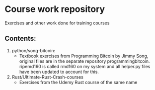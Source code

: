# Course work repository
Exercises and other work done for training courses

## Contents:

1.  python/song-bitcoin:
    - Textbook exercises from Programming Bitcoin by Jimmy Song, original files are in the separate repository programmingbitcoin.  ripemd160 is called rmd160 on my system and all helper.py files have been updated to account for this.
2. Rust/Ultimate-Rust-Crash-courses
    - Exercises from the Udemy Rust course of the same name
